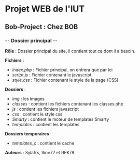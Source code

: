 # Projet WEB de l'IUT
## Bob-Project : Chez BOB
### -- Dossier principal --

**Rôle** : Dossier principal du site, il contient tout ce dont il a besoin.


**Fichiers** :

* *index.php* : Fichier principal, on entrera que par ici
* *script.js* : Fichier contenant le javascript
* *style.css* : Fichier contenant le style de la page (CSS)

**Dossiers** :

* *img* : les images
* *classes* : contient les fichiers contenant les classes php
* *js* : contient les fichiers javascript
* *css* : contient le style css
* *Smarty* : contient le moteur de templates Smarty
* *templates* : contient les templates

**Dossiers temporaires** :

* *templates_c* : contient le cache

**Auteurs** :
Sylafrs, Sion77 et RFK78
